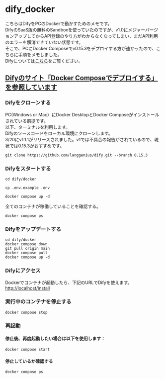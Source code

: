 # dify_docker
こちらはDifyをPCのDockerで動かすためのメモです。<br>
DifyのSaaS版の無料のSandboxを使っていたのですが、v1.0にメジャーバージョンアップしてからAPI登録のやり方がわからなくなってしまい、まだAPI利用のエラーを解消できていない状態です。<br>
そこで、PCにDocker Composeでv0.15.3をデプロイする方が速かったので、こちらに手順をメモしました。<br>
Difyについては[こちら](https://github.com/langgenius/dify/blob/main/README_JA.md)をご覧ください。<br>

## [Difyのサイト「Docker Composeでデプロイする」を参照しています](https://docs.dify.ai/ja-jp/getting-started/install-self-hosted/docker-compose)
### Difyをクローンする
PC(Windows or Mac）にDocker DesktopとDocker Composeがインストールされている前提です。<br>
以下、ターミナルを利用します。<br>
Difyのソースコードをローカル環境にクローンします。<br>
3/20にv1.1.1がリリースされました。v1では不具合の報告がされているので、現状では0.15.3がおすすめです。<br>
```
git clone https://github.com/langgenius/dify.git --branch 0.15.3
```
### Difyをスタートする
```
cd dify/docker
```
```
cp .env.example .env
```
```
docker compose up -d
```
全てのコンテナが稼働していることを確認する。
```
docker compose ps
```
### Difyをアップデートする
```
cd dify/docker
docker compose down
git pull origin main
docker compose pull
docker compose up -d
```
### Difyにアクセス
Dockerでコンテナが起動したら、下記のURLでDifyを使えます。<br>
[http://localhost/install](http://localhost/install)

### 実行中のコンテナを停止する
```
docker compose stop
```
### 再起動
#### 停止後、再度起動したい場合は以下を使用します：
```
docker compose start
```
#### 停止しているか確認する
```
docker compose ps
```

